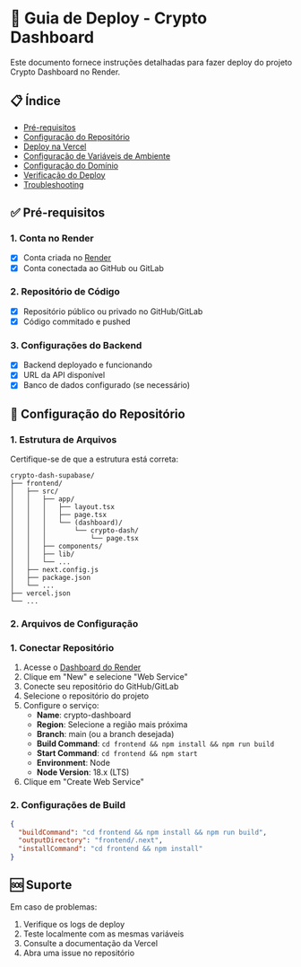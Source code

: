 # 🚀 Guia de Deploy - Crypto Dashboard

Este documento fornece instruções detalhadas para fazer deploy do projeto Crypto Dashboard no Render.

## 📋 Índice

- [Pré-requisitos](#pré-requisitos)
- [Configuração do Repositório](#configuração-do-repositório)
- [Deploy na Vercel](#deploy-na-vercel)
- [Configuração de Variáveis de Ambiente](#configuração-de-variáveis-de-ambiente)
- [Configuração do Domínio](#configuração-do-domínio)
- [Verificação do Deploy](#verificação-do-deploy)
- [Troubleshooting](#troubleshooting)

## ✅ Pré-requisitos

### 1. Conta no Render

- [x] Conta criada no [Render](https://render.com)
- [x] Conta conectada ao GitHub ou GitLab

### 2. Repositório de Código

- [x] Repositório público ou privado no GitHub/GitLab
- [x] Código commitado e pushed

### 3. Configurações do Backend

- [x] Backend deployado e funcionando
- [x] URL da API disponível
- [x] Banco de dados configurado (se necessário)

## 🔧 Configuração do Repositório

### 1. Estrutura de Arquivos

Certifique-se de que a estrutura está correta:

```
crypto-dash-supabase/
├── frontend/
│   ├── src/
│   │   ├── app/
│   │   │   ├── layout.tsx
│   │   │   ├── page.tsx
│   │   │   └── (dashboard)/
│   │   │       └── crypto-dash/
│   │   │           └── page.tsx
│   │   ├── components/
│   │   ├── lib/
│   │   └── ...
│   ├── next.config.js
│   ├── package.json
│   └── ...
├── vercel.json
└── ...
```

### 2. Arquivos de Configuração

### 1. Conectar Repositório

1. Acesse o [Dashboard do Render](https://dashboard.render.com/)
2. Clique em "New" e selecione "Web Service"
3. Conecte seu repositório do GitHub/GitLab
4. Selecione o repositório do projeto
5. Configure o serviço:
   - **Name**: crypto-dashboard
   - **Region**: Selecione a região mais próxima
   - **Branch**: main (ou a branch desejada)
   - **Build Command**: `cd frontend && npm install && npm run build`
   - **Start Command**: `cd frontend && npm start`
   - **Environment**: Node
   - **Node Version**: 18.x (LTS)
6. Clique em "Create Web Service"

### 2. Configurações de Build

```json
{
  "buildCommand": "cd frontend && npm install && npm run build",
  "outputDirectory": "frontend/.next",
  "installCommand": "cd frontend && npm install"
}
```
## 🆘 Suporte

Em caso de problemas:

1. Verifique os logs de deploy
2. Teste localmente com as mesmas variáveis
3. Consulte a documentação da Vercel
4. Abra uma issue no repositório
